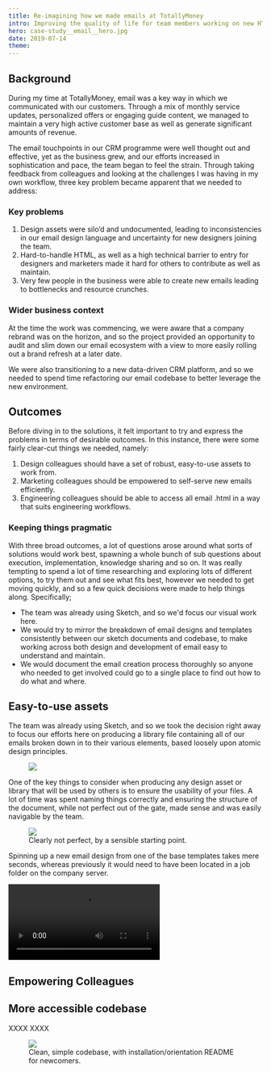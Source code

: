 ```yaml
---
title: Re-imagining how we made emails at TotallyMoney
intro: Improving the quality of life for team members working on new HTML email projects by standardising the email design language and simplifying the build process.
hero: case-study__email__hero.jpg
date: 2019-07-14
theme: 
---
```



## Background

During my time at TotallyMoney, email was a key way in which we communicated with our customers. Through a mix of monthly service updates, personalized offers or engaging guide content, we managed to maintain a very high active customer base as well as generate significant amounts of revenue. 

The email touchpoints in our CRM programme were well thought out and effective, yet as the business grew, and our efforts increased in sophistication and pace, the team began to feel the strain. Through taking feedback from colleagues and looking at the challenges I was having in my own workflow, three key problem became apparent that we needed to address:

### Key problems

<ol>
    <li>Design assets were silo’d and undocumented, leading to inconsistencies in our email design language and uncertainty for new designers joining the team.</li>
    <li>Hard-to-handle HTML, as well as a high technical barrier to entry for designers and marketers made it hard for others to contribute as well as maintain.</li>
    <li>Very few people in the business were able to create new emails leading to bottlenecks and resource crunches.</li>
</ol>

### Wider business context

At the time the work was commencing, we were aware that a company rebrand was on the horizon, and so the project provided an opportunity to audit and slim down our email ecosystem with a view to more easily rolling out a brand refresh at a later date.

We were also transitioning to a new data-driven CRM platform, and so we needed to spend time refactoring our email codebase to better leverage the new environment. 

## Outcomes

Before diving in to the solutions, it felt important to try and express the problems in terms of desirable outcomes. In this instance, there were some fairly clear-cut things we needed, namely:

<ol>
    <li>Design colleagues should have a set of robust, easy-to-use assets to work from.</li>
    <li>Marketing colleagues should be empowered to self-serve new emails efficiently.</li>
    <li>Engineering colleagues should be able to access all email .html in a way that suits engineering workflows.</li>
</ol>

### Keeping things pragmatic

With three broad outcomes, a lot of questions arose around what sorts of solutions would work best, spawning a whole bunch of sub questions about execution, implementation, knowledge sharing and so on. It was really tempting to spend a lot of time researching and exploring lots of different options, to try them out and see what fits best, however we needed to get moving quickly, and so a few quick decisions were made to help things along. Specifically;

* The team was already using Sketch, and so we'd focus our visual work here.
* We would try to mirror the breakdown of email designs and templates consistently between our sketch documents and codebase, to make working across both design and development of email easy to understand and maintain.
* We would document the email creation process thoroughly so anyone who needed to get involved could go to a single place to find out how to do what and where.

## Easy-to-use assets

The team was already using Sketch, and so we took the decision right away to focus our efforts here on producing a library file containing all of our emails broken down in to their various elements, based loosely upon atomic design principles.

<figure>
  <img src="/_assets/img/case-study__email__stylekit.jpg" />
</figure>

One of the key things to consider when producing any design asset or library that will be used by others is to ensure the usability of your files. A lot of time was spent naming things correctly and ensuring the structure of the document, while not perfect out of the gate, made sense and was easily navigable by the team.

<figure>
  <img src="/_assets/img/case-study__email__symbols.jpg" />
  <figcaption>Clearly not perfect, by a sensible starting point.</figcaption>
</figure>

Spinning up a new email design from one of the base templates takes mere seconds, whereas previously it would need to have been located in a job folder on the company server.

<video controls autoplay loop>
  <source src="/_assets/mov/case-study__email__template.mp4" type="video/mp4">
  <p>This browser does not support the video element.</p>
</video>

## Empowering Colleagues


## More accessible codebase

XXXX XXXX

<figure>
  <img src="/_assets/img/case-study__email__repo.jpg" />
  <figcaption>Clean, simple codebase, with installation/orientation README for newcomers.</figcaption>
</figure>


